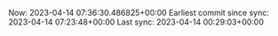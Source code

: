 Now: 2023-04-14 07:36:30.486825+00:00 Earliest commit since sync: 2023-04-14 07:23:48+00:00 Last sync: 2023-04-14 00:29:03+00:00
